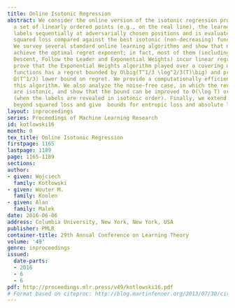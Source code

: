 ```yaml
---
title: Online Isotonic Regression
abstract: We consider the online version of the isotonic regression problem. Given
  a set of linearly ordered points (e.g., on the real line), the learner must predict
  labels sequentially at adversarially chosen positions and is evaluated by her total
  squared loss compared against the best isotonic (non-decreasing) function in hindsight.
  We survey several standard online learning algorithms and show that none of them
  achieve the optimal regret exponent; in fact, most of them (including Online Gradient
  Descent, Follow the Leader and Exponential Weights) incur linear regret. We then
  prove that the Exponential Weights algorithm played over a covering net of isotonic
  functions has a regret bounded by O\big(T^1/3 \log^2/3(T)\big) and present a matching
  Ω(T^1/3) lower bound on regret. We provide a computationally efficient version of
  this algorithm. We also analyze the noise-free case, in which the revealed labels
  are isotonic, and show that the bound can be improved to O(\log T) or even to O(1)
  (when the labels are revealed in isotonic order). Finally, we extend the analysis
  beyond squared loss and give  bounds for entropic loss and absolute loss.
layout: inproceedings
series: Proceedings of Machine Learning Research
id: kotlowski16
month: 0
tex_title: Online Isotonic Regression
firstpage: 1165
lastpage: 1189
page: 1165-1189
sections: 
author:
- given: Wojciech
  family: Kotłowski
- given: Wouter M.
  family: Koolen
- given: Alan
  family: Malek
date: 2016-06-06
address: Columbia University, New York, New York, USA
publisher: PMLR
container-title: 29th Annual Conference on Learning Theory
volume: '49'
genre: inproceedings
issued:
  date-parts:
  - 2016
  - 6
  - 6
pdf: http://proceedings.mlr.press/v49/kotlowski16.pdf
# Format based on citeproc: http://blog.martinfenner.org/2013/07/30/citeproc-yaml-for-bibliographies/
---
```

